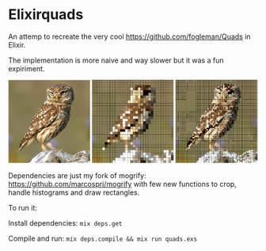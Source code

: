 Elixirquads
===========
An attemp to recreate the very cool https://github.com/fogleman/Quads in Elixir.

The implementation is more naive and way slower but it was a fun expiriment.

![alt tag](https://raw.githubusercontent.com/marcospri/elixirquads/master/sample.png)

Dependencies are just my fork of mogrify: https://github.com/marcospri/mogrify with few 
new functions to crop, handle histograms and draw rectangles.

To run it:

Install dependencies: ```mix deps.get```

Compile and run: ```mix deps.compile && mix run quads.exs```
